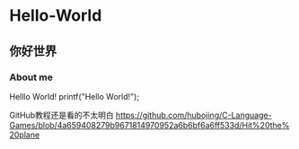 # Hello-World
## 你好世界
### About me
Helllo World!
printf("Hello World!");

GitHub教程还是看的不太明白
https://github.com/hubojing/C-Language-Games/blob/4a659408279b9671814970952a6b6bf6a6ff533d/Hit%20the%20plane
